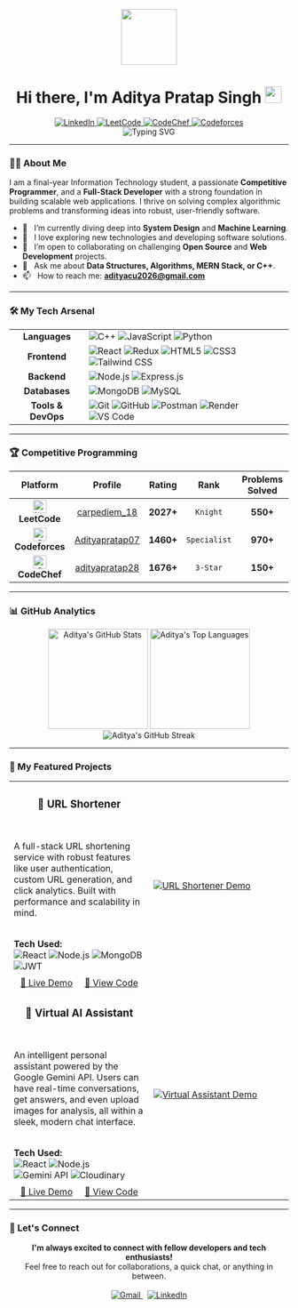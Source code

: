 <div id="header" align="center">
  <img src="https://media.giphy.com/media/M9gbBd9nbDrOTu1Mqx/giphy.gif" width="100"/>
  <h1>
    Hi there, I'm Aditya Pratap Singh 
    <img src="https://media.giphy.com/media/hvRJCLFzcasrR4ia7z/giphy.gif" width="30px"/>
  </h1>
  <div align="center">
    <a href="https://www.linkedin.com/in/adityapratapsingh844115/" target="_blank">
      <img src="https://img.shields.io/badge/LinkedIn-0077B5?style=for-the-badge&logo=linkedin&logoColor=white" alt="LinkedIn"/>
    </a>
    <a href="https://leetcode.com/u/carpediem_18/" target="_blank">
      <img src="https://img.shields.io/badge/LeetCode-FFA116?style=for-the-badge&logo=leetcode&logoColor=black" alt="LeetCode"/>
    </a>
    <a href="https://www.codechef.com/users/adityapratap28" target="_blank">
      <img src="https://img.shields.io/badge/CodeChef-5B4638?style=for-the-badge&logo=codechef&logoColor=white" alt="CodeChef"/>
    </a>
    <a href="https://codeforces.com/profile/Adityapratap07" target="_blank">
      <img src="https://img.shields.io/badge/Codeforces-1F8ACB?style=for-the-badge&logo=codeforces&logoColor=white" alt="Codeforces"/>
    </a>
  </div>
</div>

<div align="center">
  <img src="https://readme-typing-svg.herokuapp.com?font=Fira+Code&size=30&duration=3000&pause=1000&color=00D9FF&center=true&vCenter=true&width=600&lines=Competitive+Programmer;Full+Stack+Developer;Lifelong+Learner;MERN+Stack+Specialist" alt="Typing SVG" />
</div>

---

### 👨‍💻 About Me

I am a final-year Information Technology student, a passionate **Competitive Programmer**, and a **Full-Stack Developer** with a strong foundation in building scalable web applications. I thrive on solving complex algorithmic problems and transforming ideas into robust, user-friendly software.

- 🔭 &nbsp; I’m currently diving deep into **System Design** and **Machine Learning**.
- 🌱 &nbsp; I love exploring new technologies and developing software solutions.
- 🤝 &nbsp; I’m open to collaborating on challenging **Open Source** and **Web Development** projects.
- 💬 &nbsp; Ask me about **Data Structures, Algorithms, MERN Stack, or C++**.
- 📫 &nbsp; How to reach me: **adityacu2026@gmail.com**

---

### 🛠️ My Tech Arsenal

<table>
  <tr>
    <td align="center"><strong>Languages</strong></td>
    <td>
      <img src="https://img.shields.io/badge/C++-00599C?style=for-the-badge&logo=cplusplus&logoColor=white" alt="C++"/>
      <img src="https://img.shields.io/badge/JavaScript-F7DF1E?style=for-the-badge&logo=javascript&logoColor=black" alt="JavaScript"/>
      <img src="https://img.shields.io/badge/Python-3776AB?style=for-the-badge&logo=python&logoColor=white" alt="Python"/>
    </td>
  </tr>
  <tr>
    <td align="center"><strong>Frontend</strong></td>
    <td>
      <img src="https://img.shields.io/badge/React-20232A?style=for-the-badge&logo=react&logoColor=61DAFB" alt="React"/>
      <img src="https://img.shields.io/badge/Redux-593D88?style=for-the-badge&logo=redux&logoColor=white" alt="Redux"/>
      <img src="https://img.shields.io/badge/HTML5-E34F26?style=for-the-badge&logo=html5&logoColor=white" alt="HTML5"/>
      <img src="https://img.shields.io/badge/CSS3-1572B6?style=for-the-badge&logo=css3&logoColor=white" alt="CSS3"/>
      <img src="https://img.shields.io/badge/Tailwind_CSS-38B2AC?style=for-the-badge&logo=tailwind-css&logoColor=white" alt="Tailwind CSS"/>
    </td>
  </tr>
  <tr>
    <td align="center"><strong>Backend</strong></td>
    <td>
      <img src="https://img.shields.io/badge/Node.js-43853D?style=for-the-badge&logo=node.js&logoColor=white" alt="Node.js"/>
      <img src="https://img.shields.io/badge/Express.js-404D59?style=for-the-badge&logo=express&logoColor=white" alt="Express.js"/>
    </td>
  </tr>
  <tr>
    <td align="center"><strong>Databases</strong></td>
    <td>
      <img src="https://img.shields.io/badge/MongoDB-4EA94B?style=for-the-badge&logo=mongodb&logoColor=white" alt="MongoDB"/>
      <img src="https://img.shields.io/badge/MySQL-005C84?style=for-the-badge&logo=mysql&logoColor=white" alt="MySQL"/>
    </td>
  </tr>
  <tr>
    <td align="center"><strong>Tools & DevOps</strong></td>
    <td>
      <img src="https://img.shields.io/badge/Git-F05032?style=for-the-badge&logo=git&logoColor=white" alt="Git"/>
      <img src="https://img.shields.io/badge/GitHub-100000?style=for-the-badge&logo=github&logoColor=white" alt="GitHub"/>
      <img src="https://img.shields.io/badge/Postman-FF6C37?style=for-the-badge&logo=postman&logoColor=white" alt="Postman"/>
      <img src="https://img.shields.io/badge/Render-46E3B7?style=for-the-badge&logo=render&logoColor=white" alt="Render"/>
      <img src="https://img.shields.io/badge/VS_Code-0078D4?style=for-the-badge&logo=visual%20studio%20code&logoColor=white" alt="VS Code"/>
    </td>
  </tr>
</table>

---

### 🏆 Competitive Programming

| Platform | Profile | Rating | Rank | Problems Solved |
|:---:|:---:|:---:|:---:|:---:|
| <img src="https://cdn.iconscout.com/icon/free/png-256/free-leetcode-3521542-2944960.png" width="24" alt="LeetCode"/> **LeetCode** | [carpediem_18](https://leetcode.com/u/carpediem_18/) | **2027+** | `Knight` | **550+** |
| <img src="https://cdn.iconscout.com/icon/free/png-256/free-code-forces-3521352-2944874.png" width="24" alt="Codeforces"/> **Codeforces** | [Adityapratap07](https://codeforces.com/profile/Adityapratap07) | **1460+** | `Specialist` | **970+** |
| <img src="https://cdn.iconscout.com/icon/free/png-256/free-codechef-3521351-2944873.png" width="24" alt="CodeChef"/> **CodeChef** | [adityapratap28](https://www.codechef.com/users/adityapratap28) | **1676+** | `3-Star` | **150+** |

---

### 📊 GitHub Analytics

<div align="center">
  <img src="https://github-readme-stats.vercel.app/api?username=AdityaCU2026&show_icons=true&theme=tokyonight&include_all_commits=true&count_private=true" alt="Aditya's GitHub Stats" height="180em"/>
  <img src="https://github-readme-stats.vercel.app/api/top-langs/?username=AdityaCU2026&layout=compact&langs_count=8&theme=tokyonight" alt="Aditya's Top Languages" height="180em"/>
  <br>
  <img src="https://github-readme-streak-stats.herokuapp.com/?user=AdityaCU2026&theme=tokyonight" alt="Aditya's GitHub Streak" />
</div>

---

### 🚀 My Featured Projects

<table>

<tr>
<td width="50%">
  <h3 align="center">🔗 URL Shortener</h3>
  <br />
  <p>A full-stack URL shortening service with robust features like user authentication, custom URL generation, and click analytics. Built with performance and scalability in mind.</p>
  <br />
  <strong>Tech Used:</strong>
  <div>
    <img src="https://img.shields.io/badge/React-20232A?style=for-the-badge&logo=react&logoColor=61DAFB" alt="React"/>
    <img src="https://img.shields.io/badge/Node.js-43853D?style=for-the-badge&logo=node.js&logoColor=white" alt="Node.js"/>
    <img src="https://img.shields.io/badge/MongoDB-4EA94B?style=for-the-badge&logo=mongodb&logoColor=white" alt="MongoDB"/>
    <img src="https://img.shields.io/badge/JWT-000000?style=for-the-badge&logo=JSON%20web%20tokens&logoColor=white" alt="JWT"/>
  </div>
  <div align="center" style="margin-top: 10px;">
    <a href="https://url-shortner-frontend-71p3.onrender.com">🚀 Live Demo</a>
    &nbsp;&nbsp;&nbsp;
    <a href="https://github.com/AdityaCU2026/URL_SHORTNER">📖 View Code</a>
  </div>
</td>
<td width="50%">
  <a href="https://url-shortner-frontend-71p3.onrender.com">
    <img src="https://res.cloudinary.com/dwrftx5ee/image/upload/v1758513503/Screenshot_2025-09-21_at_10.21.18_AM_no5rkx.png" alt="URL Shortener Demo"/>
  </a>
</td>
</tr>

<tr>
<td width="50%">
  <h3 align="center">🤖 Virtual AI Assistant</h3>
  <br />
  <p>An intelligent personal assistant powered by the Google Gemini API. Users can have real-time conversations, get answers, and even upload images for analysis, all within a sleek, modern chat interface.</p>
  <br />
  <strong>Tech Used:</strong>
  <div>
    <img src="https://img.shields.io/badge/React-20232A?style=for-the-badge&logo=react&logoColor=61DAFB" alt="React"/>
    <img src="https://img.shields.io/badge/Node.js-43853D?style=for-the-badge&logo=node.js&logoColor=white" alt="Node.js"/>
    <img src="https://img.shields.io/badge/Gemini_API-8E44AD?style=for-the-badge" alt="Gemini API"/>
    <img src="https://img.shields.io/badge/Cloudinary-3448C5?style=for-the-badge&logo=cloudinary&logoColor=white" alt="Cloudinary"/>
  </div>
  <div align="center" style="margin-top: 10px;">
    <a href="https://virtualassistant-frontend-aoj5.onrender.com">🚀 Live Demo</a>
    &nbsp;&nbsp;&nbsp;
    <a href="https://github.com/AdityaCU2026/VirtualAssistant">📖 View Code</a>
  </div>
</td>
<td width="50%">
  <a href="https://virtualassistant-frontend-aoj5.onrender.com">
    <img src="https://i.imgur.com/V760s38.gif" alt="Virtual Assistant Demo"/>
  </a>
</td>
</tr>

</table>

---

### 🤝 Let's Connect

<p align="center">
  <b>I'm always excited to connect with fellow developers and tech enthusiasts!</b><br/>
  Feel free to reach out for collaborations, a quick chat, or anything in between.
  <br/><br/>
  <a href="mailto:adityacu2026@gmail.com">
    <img src="https://img.shields.io/badge/Gmail-D14836?style=for-the-badge&logo=gmail&logoColor=white" alt="Gmail"/>
  </a>
  &nbsp;
  <a href="https://www.linkedin.com/in/adityapratapsingh844115/">
    <img src="https://img.shields.io/badge/LinkedIn-0077B5?style=for-the-badge&logo=linkedin&logoColor=white" alt="LinkedIn"/>
  </a>
</p>
